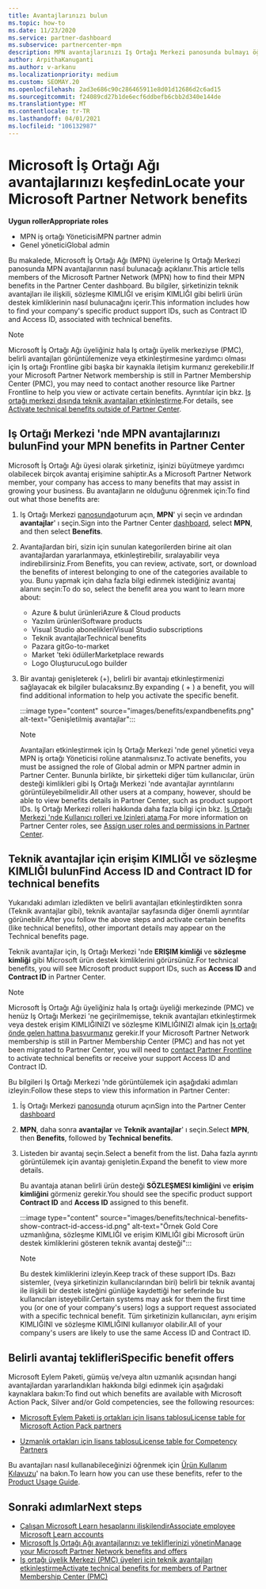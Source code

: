 ```yaml
---
title: Avantajlarınızı bulun
ms.topic: how-to
ms.date: 11/23/2020
ms.service: partner-dashboard
ms.subservice: partnercenter-mpn
description: MPN avantajlarınızı Iş Ortağı Merkezi panosunda bulmayı öğrenin. Teknik avantajlar için erişim KIMLIĞI ve sözleşme KIMLIĞINIZI bulma hakkında bilgiler içerir.
author: ArpithaKanuganti
ms.author: v-arkanu
ms.localizationpriority: medium
ms.custom: SEOMAY.20
ms.openlocfilehash: 2ad3e686c90c286465911e8d01d12686d2c6ad15
ms.sourcegitcommit: f24089cd27b1de6ecf6ddbefb6cbb2d340e144de
ms.translationtype: MT
ms.contentlocale: tr-TR
ms.lasthandoff: 04/01/2021
ms.locfileid: "106132987"
---
```

# <a name="locate-your-microsoft-partner-network-benefits"></a><span data-ttu-id="d4405-104">Microsoft İş Ortağı Ağı avantajlarınızı keşfedin</span><span class="sxs-lookup"><span data-stu-id="d4405-104">Locate your Microsoft Partner Network benefits</span></span> 

<span data-ttu-id="d4405-105">**Uygun roller**</span><span class="sxs-lookup"><span data-stu-id="d4405-105">**Appropriate roles**</span></span>

- <span data-ttu-id="d4405-106">MPN iş ortağı Yöneticisi</span><span class="sxs-lookup"><span data-stu-id="d4405-106">MPN partner admin</span></span>
- <span data-ttu-id="d4405-107">Genel yönetici</span><span class="sxs-lookup"><span data-stu-id="d4405-107">Global admin</span></span>

<span data-ttu-id="d4405-108">Bu makalede, Microsoft İş Ortağı Ağı (MPN) üyelerine Iş Ortağı Merkezi panosunda MPN avantajlarının nasıl bulunacağı açıklanır.</span><span class="sxs-lookup"><span data-stu-id="d4405-108">This article tells members of the Microsoft Partner Network (MPN) how to find their MPN benefits in the Partner Center dashboard.</span></span> <span data-ttu-id="d4405-109">Bu bilgiler, şirketinizin teknik avantajları ile ilişkili, sözleşme KIMLIĞI ve erişim KIMLIĞI gibi belirli ürün destek kimliklerinin nasıl bulunacağını içerir.</span><span class="sxs-lookup"><span data-stu-id="d4405-109">This information includes how to find your company's specific product support IDs, such as Contract ID and Access ID, associated with technical benefits.</span></span>

>[!NOTE]
> <span data-ttu-id="d4405-110">Microsoft İş Ortağı Ağı üyeliğiniz hala Iş ortağı üyelik merkeziyse (PMC), belirli avantajları görüntülemenize veya etkinleştirmesine yardımcı olması için Iş ortağı Frontline gibi başka bir kaynakla iletişim kurmanız gerekebilir.</span><span class="sxs-lookup"><span data-stu-id="d4405-110">If your Microsoft Partner Network membership is still in Partner Membership Center (PMC), you may need to contact another resource like Partner Frontline to help you view or activate certain benefits.</span></span> <span data-ttu-id="d4405-111">Ayrıntılar için bkz. [Iş ortağı merkezi dışında teknik avantajları etkinleştirme](partner-membership-center-tech-benefits-activate.md).</span><span class="sxs-lookup"><span data-stu-id="d4405-111">For details, see [Activate technical benefits outside of Partner Center](partner-membership-center-tech-benefits-activate.md).</span></span>

## <a name="find-your-mpn-benefits-in-partner-center"></a><span data-ttu-id="d4405-112">Iş Ortağı Merkezi 'nde MPN avantajlarınızı bulun</span><span class="sxs-lookup"><span data-stu-id="d4405-112">Find your MPN benefits in Partner Center</span></span>

<span data-ttu-id="d4405-113">Microsoft İş Ortağı Ağı üyesi olarak şirketiniz, işinizi büyütmeye yardımcı olabilecek birçok avantaj erişimine sahiptir.</span><span class="sxs-lookup"><span data-stu-id="d4405-113">As a Microsoft Partner Network member, your company has access to many benefits that may assist in growing your business.</span></span> <span data-ttu-id="d4405-114">Bu avantajların ne olduğunu öğrenmek için:</span><span class="sxs-lookup"><span data-stu-id="d4405-114">To find out what those benefits are:</span></span>

1. <span data-ttu-id="d4405-115">Iş Ortağı Merkezi [panosunda](https://partner.microsoft.com/dashboard/home)oturum açın, **MPN**' yi seçin ve ardından **avantajlar**' ı seçin.</span><span class="sxs-lookup"><span data-stu-id="d4405-115">Sign into the Partner Center [dashboard](https://partner.microsoft.com/dashboard/home), select **MPN**, and then select **Benefits**.</span></span>

2. <span data-ttu-id="d4405-116">Avantajlardan biri, sizin için sunulan kategorilerden birine ait olan avantajlardan yararlanmaya, etkinleştirebilir, sıralayabilir veya indirebilirsiniz.</span><span class="sxs-lookup"><span data-stu-id="d4405-116">From Benefits, you can review, activate, sort, or download the benefits of interest belonging to one of the categories available to you.</span></span> <span data-ttu-id="d4405-117">Bunu yapmak için daha fazla bilgi edinmek istediğiniz avantaj alanını seçin:</span><span class="sxs-lookup"><span data-stu-id="d4405-117">To do so, select the benefit area you want to learn more about:</span></span>

   - <span data-ttu-id="d4405-118">Azure & bulut ürünleri</span><span class="sxs-lookup"><span data-stu-id="d4405-118">Azure & Cloud products</span></span>
   - <span data-ttu-id="d4405-119">Yazılım ürünleri</span><span class="sxs-lookup"><span data-stu-id="d4405-119">Software products</span></span>
   - <span data-ttu-id="d4405-120">Visual Studio abonelikleri</span><span class="sxs-lookup"><span data-stu-id="d4405-120">Visual Studio subscriptions</span></span>
   - <span data-ttu-id="d4405-121">Teknik avantajlar</span><span class="sxs-lookup"><span data-stu-id="d4405-121">Technical benefits</span></span>
   - <span data-ttu-id="d4405-122">Pazara git</span><span class="sxs-lookup"><span data-stu-id="d4405-122">Go-to-market</span></span>
   - <span data-ttu-id="d4405-123">Market 'teki ödüller</span><span class="sxs-lookup"><span data-stu-id="d4405-123">Marketplace rewards</span></span>
   - <span data-ttu-id="d4405-124">Logo Oluşturucu</span><span class="sxs-lookup"><span data-stu-id="d4405-124">Logo builder</span></span>

3. <span data-ttu-id="d4405-125">Bir avantajı genişleterek (+), belirli bir avantajı etkinleştirmenizi sağlayacak ek bilgiler bulacaksınız.</span><span class="sxs-lookup"><span data-stu-id="d4405-125">By expanding ( + ) a benefit, you will find additional information to help you activate the specific benefit.</span></span>

   :::image type="content" source="images/benefits/expandbenefits.png" alt-text="Genişletilmiş avantajlar":::

   > [!NOTE]
   > <span data-ttu-id="d4405-127">Avantajları etkinleştirmek için Iş Ortağı Merkezi 'nde genel yönetici veya MPN iş ortağı Yöneticisi rolüne atanmalısınız.</span><span class="sxs-lookup"><span data-stu-id="d4405-127">To activate benefits, you must be assigned the role of Global admin or MPN partner admin in Partner Center.</span></span> <span data-ttu-id="d4405-128">Bununla birlikte, bir şirketteki diğer tüm kullanıcılar, ürün desteği kimlikleri gibi Iş Ortağı Merkezi 'nde avantajlar ayrıntılarını görüntüleyebilmelidir.</span><span class="sxs-lookup"><span data-stu-id="d4405-128">All other users at a company, however, should be able to view benefits details in Partner Center, such as product support IDs.</span></span> <span data-ttu-id="d4405-129">Iş Ortağı Merkezi rolleri hakkında daha fazla bilgi için bkz. [Iş Ortağı Merkezi 'nde Kullanıcı rolleri ve Izinleri atama](permissions-overview.md).</span><span class="sxs-lookup"><span data-stu-id="d4405-129">For more information on Partner Center roles, see [Assign user roles and permissions in Partner Center](permissions-overview.md).</span></span>

## <a name="find-access-id-and-contract-id-for-technical-benefits"></a><span data-ttu-id="d4405-130">Teknik avantajlar için erişim KIMLIĞI ve sözleşme KIMLIĞI bulun</span><span class="sxs-lookup"><span data-stu-id="d4405-130">Find Access ID and Contract ID for technical benefits</span></span>

<span data-ttu-id="d4405-131">Yukarıdaki adımları izledikten ve belirli avantajları etkinleştirdikten sonra (Teknik avantajlar gibi), teknik avantajlar sayfasında diğer önemli ayrıntılar görünebilir.</span><span class="sxs-lookup"><span data-stu-id="d4405-131">After you follow the above steps and activate certain benefits (like technical benefits), other important details may appear on the Technical benefits page.</span></span>

<span data-ttu-id="d4405-132">Teknik avantajlar için, Iş Ortağı Merkezi 'nde **ERIŞIM kimliği** ve **sözleşme kimliği** gibi Microsoft ürün destek kimliklerini görürsünüz.</span><span class="sxs-lookup"><span data-stu-id="d4405-132">For technical benefits, you will see Microsoft product support IDs, such as **Access ID** and **Contract ID** in Partner Center.</span></span>

>[!NOTE]
> <span data-ttu-id="d4405-133">Microsoft İş Ortağı Ağı üyeliğiniz hala Iş ortağı üyeliği merkezinde (PMC) ve henüz Iş Ortağı Merkezi 'ne geçirilmemişse, teknik avantajları etkinleştirmek veya destek erişim KIMLIĞINIZI ve sözleşme KIMLIĞINIZI almak için [Iş ortağı önde gelen hattına başvurmanız](partner-membership-center-tech-benefits-activate.md) gerekir.</span><span class="sxs-lookup"><span data-stu-id="d4405-133">If your Microsoft Partner Network membership is still in Partner Membership Center (PMC) and has not yet been migrated to Partner Center, you will need to [contact Partner Frontline](partner-membership-center-tech-benefits-activate.md) to activate technical benefits or receive your support Access ID and Contract ID.</span></span>

 <span data-ttu-id="d4405-134">Bu bilgileri Iş Ortağı Merkezi 'nde görüntülemek için aşağıdaki adımları izleyin:</span><span class="sxs-lookup"><span data-stu-id="d4405-134">Follow these steps to view this information in Partner Center:</span></span>

1. <span data-ttu-id="d4405-135">İş Ortağı Merkezi [panosunda](https://partner.microsoft.com/dashboard/home) oturum açın</span><span class="sxs-lookup"><span data-stu-id="d4405-135">Sign into the Partner Center [dashboard](https://partner.microsoft.com/dashboard/home)</span></span>

2. <span data-ttu-id="d4405-136">**MPN**, daha sonra **avantajlar** ve **Teknik avantajlar**' ı seçin.</span><span class="sxs-lookup"><span data-stu-id="d4405-136">Select **MPN**, then **Benefits**, followed by **Technical benefits**.</span></span>

3. <span data-ttu-id="d4405-137">Listeden bir avantaj seçin.</span><span class="sxs-lookup"><span data-stu-id="d4405-137">Select a benefit from the list.</span></span> <span data-ttu-id="d4405-138">Daha fazla ayrıntı görüntülemek için avantajı genişletin.</span><span class="sxs-lookup"><span data-stu-id="d4405-138">Expand the benefit to view more details.</span></span> 

   <span data-ttu-id="d4405-139">Bu avantaja atanan belirli ürün desteği **SÖZLEŞMESI kimliğini** ve **erişim kimliğini** görmeniz gerekir.</span><span class="sxs-lookup"><span data-stu-id="d4405-139">You should see the specific product support **Contract ID** and **Access ID** assigned to this benefit.</span></span>  

   :::image type="content" source="images/benefits/technical-benefits-show-contract-id-access-id.png" alt-text="Örnek Gold Core uzmanlığına, sözleşme KIMLIĞI ve erişim KIMLIĞI gibi Microsoft ürün destek kimliklerini gösteren teknik avantaj desteği":::

   > [!NOTE]
   > <span data-ttu-id="d4405-141">Bu destek kimliklerini izleyin.</span><span class="sxs-lookup"><span data-stu-id="d4405-141">Keep track of these support IDs.</span></span> <span data-ttu-id="d4405-142">Bazı sistemler, (veya şirketinizin kullanıcılarından biri) belirli bir teknik avantaj ile ilişkili bir destek isteğini günlüğe kaydettiği her seferinde bu kullanıcıları isteyebilir.</span><span class="sxs-lookup"><span data-stu-id="d4405-142">Certain systems may ask for them the first time you (or one of your company's users) logs a support request associated with a specific technical benefit.</span></span> <span data-ttu-id="d4405-143">Tüm şirketinizin kullanıcıları, aynı erişim KIMLIĞINI ve sözleşme KIMLIĞINI kullanıyor olabilir.</span><span class="sxs-lookup"><span data-stu-id="d4405-143">All of your company's users are likely to use the same Access ID and Contract ID.</span></span>

## <a name="specific-benefit-offers"></a><span data-ttu-id="d4405-144">Belirli avantaj teklifleri</span><span class="sxs-lookup"><span data-stu-id="d4405-144">Specific benefit offers</span></span>

<span data-ttu-id="d4405-145">Microsoft Eylem Paketi, gümüş ve/veya altın uzmanlık açısından hangi avantajlardan yararlandıkları hakkında bilgi edinmek için aşağıdaki kaynaklara bakın:</span><span class="sxs-lookup"><span data-stu-id="d4405-145">To find out which benefits are available with Microsoft Action Pack, Silver and/or Gold competencies, see the following resources:</span></span>

- [<span data-ttu-id="d4405-146">Microsoft Eylem Paketi iş ortakları için lisans tablosu</span><span class="sxs-lookup"><span data-stu-id="d4405-146">License table for Microsoft Action Pack partners</span></span>](https://assetsprod.microsoft.com/en-us/microsoft-action-pack-license-table.pdf)

- [<span data-ttu-id="d4405-147">Uzmanlık ortakları için lisans tablosu</span><span class="sxs-lookup"><span data-stu-id="d4405-147">License table for Competency Partners</span></span>](https://assetsprod.microsoft.com/mpn-maps-software-iur-competency-license-table.docx)

<span data-ttu-id="d4405-148">Bu avantajları nasıl kullanabileceğinizi öğrenmek için [Ürün Kullanım Kılavuzu](https://assets.microsoft.com/MPN-MAPS-Product-Usage-Guide.pdf)' na bakın.</span><span class="sxs-lookup"><span data-stu-id="d4405-148">To learn how you can use these benefits,  refer to the [Product Usage Guide](https://assets.microsoft.com/MPN-MAPS-Product-Usage-Guide.pdf).</span></span>

## <a name="next-steps"></a><span data-ttu-id="d4405-149">Sonraki adımlar</span><span class="sxs-lookup"><span data-stu-id="d4405-149">Next steps</span></span>

- [<span data-ttu-id="d4405-150">Çalışan Microsoft Learn hesaplarını ilişkilendir</span><span class="sxs-lookup"><span data-stu-id="d4405-150">Associate employee Microsoft Learn accounts</span></span>](ms-learn-associate.md)
- [<span data-ttu-id="d4405-151">Microsoft İş Ortağı Ağı avantajlarınızı ve tekliflerinizi yönetin</span><span class="sxs-lookup"><span data-stu-id="d4405-151">Manage your Microsoft Partner Network benefits and offers</span></span>](manage-your-partner-network-benefits.md)
- [<span data-ttu-id="d4405-152">Iş ortağı üyelik Merkezi (PMC) üyeleri için teknik avantajları etkinleştirme</span><span class="sxs-lookup"><span data-stu-id="d4405-152">Activate technical benefits for members of Partner Membership Center (PMC)</span></span>](partner-membership-center-tech-benefits-activate.md)
